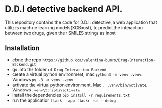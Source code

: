 # D.D.I detective backend API.

This repository contains the code for D.D.I. detective, a web application that utilizes machine learning models(XGBoost), to predict the interaction between two drugs, given their SMILES strings as input

## Installation

- clone the repo `https://github.com/valentina-buoro/Drug-Interaction-Backend.git`
- go into the folder `cd Drug-Interaction-Backend`
- create a virtual python environment, mac `python3 -m venv .venv`. Windows `py -3 -m venv .venv`
- activate the virtual python environment. Mac `. .venv/bin/activate`. Windows `.venv\Scripts\activate`
- install the dependencies `pip install -r requirements.txt`
- run the application `flask --app flaskr run --debug`